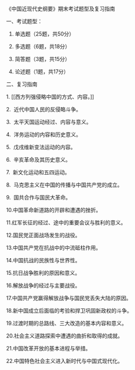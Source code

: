 《中国近现代史纲要》期末考试题型及复习指南

一、考试题型：

1. 单选题（25题，共50分）

2. 多选题（6题，共18分）

3. 简答题（3题，共15分）

4. 论述题（1题，共17分）

二、复习指南

1. [[西方列强侵略中国的方式、内容。]]

2.  近代中国人民的反侵略斗争。

3.  太平天国运动经过、内容与意义。

4.  洋务运动的内容和历史意义。

5.  戊戌维新变法运动的内容。

6.  辛亥革命及其历史意义。

7.  新文化运动和五四运动。

8.  马克思主义在中国的传播与中国共产党的成立。

9.  国共合作与国民大革命。

10.中国革命新道路的开辟和遭遇的挫折。

11.红军长征的经过、途中的重要会议与胜利的意义。

12.国民党正面战场发生的战役。

13.中国共产党在抗战中的中流砥柱作用。

14.中国抗战的民族性与世界性。

15.抗日战争胜利的原因和意义。

16.解放战争的经过与主要战役。

17.中国共产党赢得解放战争与国民党丢失大陆的原因。

18.新中国成立后面临的考验和捍卫巩固新政权的斗争。

19.过渡时期的总路线、三大改造的基本内容和意义。

20.社会主义道路探索中遭遇的曲折和取得的成就。

21.中国改革开放的基本进程与举措。

22.中国特色社会主义进入新时代与中国式现代化。